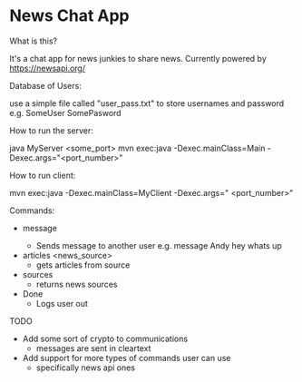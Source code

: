 # News Chat App

What is this?

It's a chat app for news junkies to share news. Currently powered by https://newsapi.org/ 

Database of Users:

use a simple file called "user_pass.txt" to store usernames and password
e.g. SomeUser SomePasword

How to run the server:

java MyServer <some_port>
mvn exec:java -Dexec.mainClass=Main -Dexec.args="<port_number>"

How to run client:

mvn exec:java -Dexec.mainClass=MyClient -Dexec.args=" <host> <port_number>"


Commands:

- message <person>
   - Sends message to another user e.g. message Andy hey whats up
- articles <news_source>
   - gets articles from source
- sources
   - returns news sources
- Done
   - Logs user out

TODO

- Add some sort of crypto to communications
   - messages are sent in cleartext
- Add support for more types of commands user can use
  - specifically news api ones
